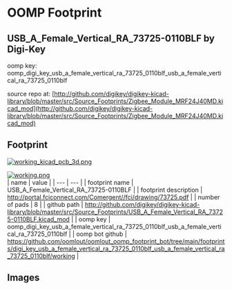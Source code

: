 # OOMP Footprint  
## USB_A_Female_Vertical_RA_73725-0110BLF  by Digi-Key  
  
oomp key: oomp_digi_key_usb_a_female_vertical_ra_73725_0110blf_usb_a_female_vertical_ra_73725_0110blf  
  
source repo at: [http://github.com/digikey/digikey-kicad-library/blob/master/src/Source_Footprints/Zigbee_Module_MRF24J40MD.kicad_mod](http://github.com/digikey/digikey-kicad-library/blob/master/src/Source_Footprints/Zigbee_Module_MRF24J40MD.kicad_mod)  
## Footprint  
  
[![working_kicad_pcb_3d.png](working_kicad_pcb_3d_600.png)](working_kicad_pcb_3d.png)  
  
[![working.png](working_600.png)](working.png)  
| name | value | 
| --- | --- | 
| footprint name | USB_A_Female_Vertical_RA_73725-0110BLF | 
| footprint description | http://portal.fciconnect.com/Comergent//fci/drawing/73725.pdf | 
| number of pads | 8 | 
| github path | http://github.com/digikey/digikey-kicad-library/blob/master/src/Source_Footprints/USB_A_Female_Vertical_RA_73725-0110BLF.kicad_mod | 
| oomp key | oomp_digi_key_usb_a_female_vertical_ra_73725_0110blf_usb_a_female_vertical_ra_73725_0110blf | 
| oomp bot github | https://github.com/oomlout/oomlout_oomp_footprint_bot/tree/main/footprints/digi_key_usb_a_female_vertical_ra_73725_0110blf_usb_a_female_vertical_ra_73725_0110blf/working | 
## Images  
